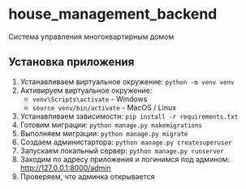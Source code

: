 # house_management_backend
Система управления многоквартирным домом

## Установка приложения
1. Устанавливаем виртуальное окружение: `python -m venv venv`
1. Активируем виртуальное окружение:
      + `venv\Scripts\activate` - Windows
      + `source venv/bin/activate` - MacOS / Linux
1. Устанавливаем зависимости: `pip install -r requirements.txt`
1. Готовим миграции: `python manage.py makemigrations`
1. Выполняем миграции: `python manage.py migrate`
1. Создаем администартора: `python manage.py createsuperuser`
1. Запускаем локальный сервер: `python manage.py runserver`
1. Заходим по адресу приложения и логинимся под админом: http://127.0.0.1:8000/admin
1. Проверяем, что админка открывается
